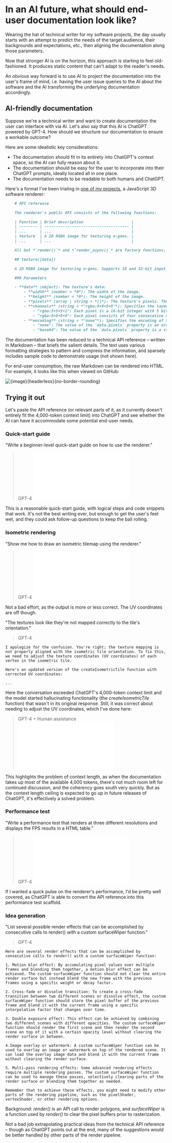 <post-date date="23 April 2023"/>

# In an AI future, what should end-user documentation look like?

Wearing the hat of technical writer for my software projects, the day usually starts with an attempt to predict the needs of the target audience, their backgrounds and expectations, etc., then aligning the documentation along those parameters.

Now that stronger AI is on the horizon, this approach is starting to feel old-fashioned. It produces static content that can't adapt to the reader's needs.

An obvious way forward is to use AI to project the documentation into the user's frame of mind, i.e. having the user issue queries to the AI about the software and the AI transforming the underlying documentation accordingly.

## AI-friendly documentation

Suppose we're a technical writer and want to create documentation the user can interface with via AI. Let's also say that this AI is ChatGPT powered by GPT-4. How should we structure our documentation to ensure a workable outcome?

Here are some idealistic key considerations:

- The documentation should fit in its entirety into ChatGPT's context space, so the AI can fully reason about it.
- The documentation should be easy for the user to incorporate into their ChatGPT prompts, ideally located all in one place.
- The documentation needs to be readable to both humans and ChatGPT.

Here's a format I've been trialing in [one of my projects](https://github.com/leikareipa/retro-ngon/), a JavaScript 3D software renderer:

```markdown [{headerless}{no-line-numbers}]
    # API reference

    The renderer's public API consists of the following functions:

    | Function | Brief description                     |
    | -------- | ------------------------------------- |
    | ...      | ...                                   |
    | texture  | A 2D RGBA image for texturing n-gons. |
    | ...      | ...                                   |

    All but *`render()`* and *`render_async()`* are factory functions, i.e. their purpose is to construct and return an object based on the input arguments.

    ## texture([data])

    A 2D RGBA image for texturing n-gons. Supports 16 and 32-bit input data and generates mipmaps automatically.

    ### Parameters

    - **data** (object): The texture's data:
        - **width** (number = *0*): The width of the image.
        - **height** (number = *0*): The height of the image.
        - **pixels** (array | string = *[]*): The texture's pixels. The layout of the data is determimned by the `data.channels` property, and the encoding of the data is determined by the `data.encoding` property.
        - **channels** (string = *"rgba:8+8+8+8"*): Specifies the layout of the pixel data:
            - "rgba:5+5+5+1": Each pixel is a 16-bit integer with 5 bits each for red, green, and blue; and 1 bit for alpha.
            - "rgba:8+8+8+8": Each pixel consists of four consecutive 8-bit values for red, green, blue, and alpha.
        - **encoding** (string = *"none"*): Specifies the encoding of the pixel data:
            - "none": The value of the `data.pixels` property is an array, and its elements are numbers according to the `data.channels` property.
            - "base64": The value of the `data.pixels` property is a string representing a Base64-encoded array whose elements are numbers according to the `data.channels` property.
```

The documentation has been reduced to a technical API reference &ndash; written in Markdown &ndash; that briefs the salient details. The text uses various formatting strategies to pattern and compress the information, and sparsely includes sample code to demonstrate usage (not shown here).

For end-user consumption, the raw Markdown can be rendered into HTML. For example, it looks like this when viewed on GitHub:

![{image}{headerless}{no-border-rounding}](./rend.webp)

## Trying it out

Let's paste the API reference (or relevant parts of it, as it currently doesn't entirely fit the 4,000-token context limit) into ChatGPT and see whether the AI can have it accommodate some potential end-user needs.

### Quick-start guide

<p class="label-a">"Write a beginner-level quick-start guide on how to use the renderer."</p>

> GPT-4
![{iframe}](./1-4.html)

This is a reasonable quick-start guide, with logical steps and code snippets that work. It's not the best writing ever, but enough to get the user's feet wet, and they could ask follow-up questions to keep the ball rolling.

### Isometric rendering

<p class="label-a">"Show me how to draw an isometric tilemap using the renderer."</p>

> GPT-4
![{iframe}](./2.html)

Not a bad effort, as the output is more or less correct. The UV coordinates are off though.

<p class="label-a">"The textures look like they're not mapped correctly to the tile's orientation."</p>

> GPT-4
``` [{word-wrap}{no-line-numbers}{inline-class:gpt-response-text}]
I apologize for the confusion. You're right; the texture mapping is not properly aligned with the isometric tile orientation. To fix this, we need to adjust the texture coordinates (UV coordinates) of each vertex in the isometric tile.

Here's an updated version of the createIsometricTile function with corrected UV coordinates:

...
```

Here the conversation exceeded ChatGPT's 4,000-token context limit and the model started hallucinating functionality (the *createIsometricTile* function) that wasn't in its original response. Still, it was correct about needing to adjust the UV coordinates, which I've done here:

> GPT-4 + Human assistance
![{iframe}](./2-h.html)

This highlights the problem of context length, as when the documentation takes up most of the available 4,000 tokens, there's not much room left for continued discussion, and the coherency goes south very quickly. But as the context length ceiling is expected to go up in future releases of ChatGPT, it's effectively a solved problem.

### Performance test

<p class="label-a">"Write a performance test that renders at three different resolutions and displays the FPS results in a HTML table."</p>

> GPT-4
![{iframe}](./perf.html)

If I wanted a quick pulse on the renderer's performance, I'd be pretty well covered, as ChatGPT is able to convert the API reference into this performance test scaffold.

### Idea generation

<p class="label-a">"List several possible render effects that can be accomplished by consecutive calls to render() with a custom surfaceWiper function."</p>

> GPT-4
``` [{word-wrap}{no-line-numbers}{inline-class:gpt-response-text}]
Here are several render effects that can be accomplished by consecutive calls to render() with a custom surfaceWiper function:

1. Motion blur effect: By accumulating pixel values over multiple frames and blending them together, a motion blur effect can be achieved. The custom surfaceWiper function should not clear the entire render surface but instead blend the new frame with the previous frames using a specific weight or decay factor.

2. Cross-fade or dissolve transition: To create a cross-fade transition between two different scenes or dissolve effect, the custom surfaceWiper function should store the pixel buffer of the previous frame and blend it with the current frame using a specific interpolation factor that changes over time.

3. Double exposure effect: This effect can be achieved by combining two different scenes with different opacities. The custom surfaceWiper function should render the first scene and then render the second scene on top of it with a certain opacity level without clearing the render surface in between.

4.Image overlay or watermark: A custom surfaceWiper function can be used to overlay an image or watermark on top of the rendered scene. It can load the overlay image data and blend it with the current frame without clearing the render surface.

5. Multi-pass rendering effects: Some advanced rendering effects require multiple rendering passes. The custom surfaceWiper function can be used to manage these passes, selectively clearing parts of the render surface or blending them together as needed.

Remember that to achieve these effects, you might need to modify other parts of the rendering pipeline, such as the pixelShader, vertexShader, or other rendering options.
```

Background: *render()* is an API call to render polygons, and *surfaceWiper* is a function used by *render()* to clear the pixel buffers prior to rasterization.

Not a bad job extrapolating practical ideas from the technical API reference &ndash; though as ChatGPT points out at the end, many of the suggestions would be better handled by other parts of the render pipeline.
